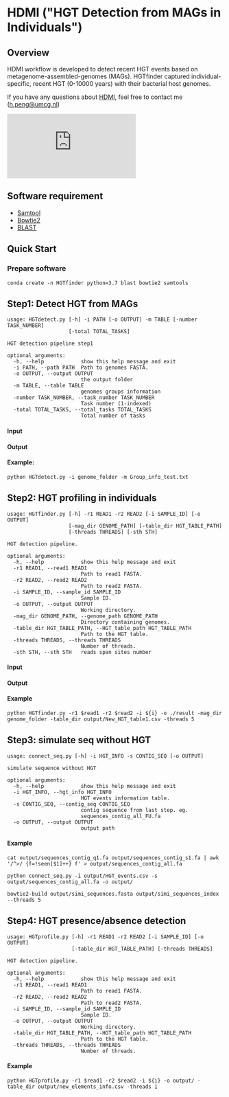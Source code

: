 # HDMI ("HGT Detection from MAGs in Individuals")

## Overview

HDMI workflow is developed to detect recent HGT events based on metagenome-assembled-genomes (MAGs). HGTfinder captured individual-specific, recent HGT (0-10000 years) with their bacterial host genomes. 

If you have any questions about [HDMI](https://github.com/HaoranPeng21/HGT-workflow), feel free to contact me (h.peng@umcg.nl)

![Overview](https://github.com/HaoranPeng21/HGT-workflow/blob/main/Overview.pdf)


## Software requirement

* [Samtool](https://www.htslib.org/)
* [Bowtie2](https://bowtie-bio.sourceforge.net/bowtie2/manual.shtml)
* [BLAST](https://doi.org/10.1186/1471-2105-10-421)

## Quick Start

### Prepare software

```
conda create -n HGTfinder python=3.7 blast bowtie2 samtools
```



## Step1: Detect HGT from MAGs

```
usage: HGTdetect.py [-h] -i PATH [-o OUTPUT] -m TABLE [-number TASK_NUMBER]
                    [-total TOTAL_TASKS]

HGT detection pipeline step1

optional arguments:
  -h, --help            show this help message and exit
  -i PATH, --path PATH  Path to genomes FASTA.
  -o OUTPUT, --output OUTPUT
                        the output folder
  -m TABLE, --table TABLE
                        genomes groups information
  -number TASK_NUMBER, --task_number TASK_NUMBER
                        Task number (1-indexed)
  -total TOTAL_TASKS, --total_tasks TOTAL_TASKS
                        Total number of tasks
```

#### Input



#### Output



#### Example:

```
python HGTdetect.py -i genome_folder -m Group_info_test.txt
```



## Step2: HGT profiling in individuals

```
usage: HGTfinder.py [-h] -r1 READ1 -r2 READ2 [-i SAMPLE_ID] [-o OUTPUT]
                    [-mag_dir GENOME_PATH] [-table_dir HGT_TABLE_PATH]
                    [-threads THREADS] [-sth STH]

HGT detection pipeline.

optional arguments:
  -h, --help            show this help message and exit
  -r1 READ1, --read1 READ1
                        Path to read1 FASTA.
  -r2 READ2, --read2 READ2
                        Path to read2 FASTA.
  -i SAMPLE_ID, --sample_id SAMPLE_ID
                        Sample ID.
  -o OUTPUT, --output OUTPUT
                        Working directory.
  -mag_dir GENOME_PATH, --genome_path GENOME_PATH
                        Directory containing genomes.
  -table_dir HGT_TABLE_PATH, --HGT_table_path HGT_TABLE_PATH
                        Path to the HGT table.
  -threads THREADS, --threads THREADS
                        Number of threads.
  -sth STH, --sth STH   reads span sites number
```



#### Input



#### Output





#### Example

```
python HGTfinder.py -r1 $read1 -r2 $read2 -i ${i} -o ./result -mag_dir genome_folder -table_dir output/New_HGT_table1.csv -threads 5
```



## Step3: simulate seq without HGT

```
usage: connect_seq.py [-h] -i HGT_INFO -s CONTIG_SEQ [-o OUTPUT]

simulate sequence without HGT

optional arguments:
  -h, --help            show this help message and exit
  -i HGT_INFO, --hgt_info HGT_INFO
                        HGT events information table.
  -s CONTIG_SEQ, --contig_seq CONTIG_SEQ
                        contig sequence from last step. eg.
                        sequences_contig_all_FU.fa
  -o OUTPUT, --output OUTPUT
                        output path
```



#### Example

```
cat output/sequences_contig_q1.fa output/sequences_contig_s1.fa | awk '/^>/ {f=!seen[$1]++} f' > output/sequences_contig_all.fa

python connect_seq.py -i output/HGT_events.csv -s output/sequences_contig_all.fa -o output/

bowtie2-build output/simi_sequences.fasta output/simi_sequences_index --threads 5
```



## Step4: HGT presence/absence detection

```
usage: HGTprofile.py [-h] -r1 READ1 -r2 READ2 [-i SAMPLE_ID] [-o OUTPUT]
                     [-table_dir HGT_TABLE_PATH] [-threads THREADS]

HGT detection pipeline.

optional arguments:
  -h, --help            show this help message and exit
  -r1 READ1, --read1 READ1
                        Path to read1 FASTA.
  -r2 READ2, --read2 READ2
                        Path to read2 FASTA.
  -i SAMPLE_ID, --sample_id SAMPLE_ID
                        Sample ID.
  -o OUTPUT, --output OUTPUT
                        Working directory.
  -table_dir HGT_TABLE_PATH, --HGT_table_path HGT_TABLE_PATH
                        Path to the HGT table.
  -threads THREADS, --threads THREADS
                        Number of threads.
```



#### Example

```
python HGTprofile.py -r1 $read1 -r2 $read2 -i ${i} -o output/ -table_dir output/new_elements_info.csv -threads 1
```

